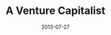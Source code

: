 ---
layout: message
category: message
series: "God Is ____"
title: "A Venture Capitalist"
date: 2013-07-27
audio-description: "Tim Senff talks about how God is like a venture capitalist."
audio: "http://www.crossroads.net/players/media/hq/god_is_03.mp3"
audio-title: "A Venture Capitalist"
audio-duration: "47:33"
video-description: "Tim Senff talks about how God is like a venture capitalist."
video-title: "A Venture Capitalist"
video: "https://s3.amazonaws.com/crossroadsvideomessages/god_is_03.mp4"
video-poster: "https://www.crossroads.net/uploadedfiles/god_is_03_still.jpg"
program-description: "Program"
program: "http://www.crossroads.net/players/media/hq/07_27-28_13Program_LO.pdf"
program-title: "A Venture Capitalist"
---